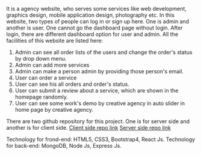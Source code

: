 It is a agency website, who serves some services like web development, graphics design, mobile application design, photography etc.
In this website, two types of people can log in or sign up here. One is admin and another is user. One cannot go the dashboard page without login. After login, there are different dashboard option for user and admin. All the facilities of this website are listed here:
1. Admin can see all order lists of the users and change the order's status by drop down menu.
2. Admin can add more services
3. Admin can make a person admin by providing those person's email.
4. User can order a service
5. User can see his all orders and order's status.
6. User can submit a review about a service, which are shown in the homepage randomly.
7. User can see some work's demo by creative agency in auto slider in home page by creative agency.

There are two github repository for this project. One is for server side and another is for client side.
[Client side repo link](https://github.com/rokydas/creative-agency-client)
[Server side repo link](https://github.com/rokydas/creative-agency-server)

Technology for frond-end: HTML5, CSS3, Bootstrap4, React Js.
Technology for back-end: MongoDB, Node Js, Express Js.
 
